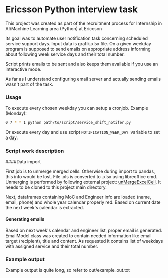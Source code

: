 # Ericsson Python interview task

This project was created as part of the recruitment process for Internship in
AI/Machine Learning area (Python) at Ericcson

Its goal was to automate user notification task concerning scheduled service 
support days. Input data is grafik.xlsx file. On a given weekday program is 
supposed to send emails on appropriate address informing about following week 
service days and their total number.

Script prints emails to be sent and also keeps them available if you use 
an interactive mode.

As far as I understand configuring email server and actually sending emails 
wasn't part of the task.

### Usage
To execute every chosen weekday you can setup a cronjob. Example (Monday):
```bash
0 7 * * 1 python path/to/script/service_shift_notifer.py
```
Or execute every day and use script ```NOTIFICATION_WEEK_DAY ```variable to 
set a day.

### Script work description
####Data import

First job is to unmerge merged cells. Otherwise during import to pandas, this 
info would be lost.
File .xls is converted to .xlsx using libreoffice cmd. Unmerging 
is performed by following external project:
[unMergeExcelCell](https://github.com/zanran/unMergeExcelCell). It needs to be 
cloned to this project main directory.

Next, dataframes containing MoC and Engineer info are loaded (name, email, phone) 
and whole year calendar properly red. Based on current date the next week's 
calendar is extracted.

#### Generating emails

Based on next week's calendar and engineer list, proper email is generated. 
EmailModel class was created to contain needed information like email target 
(recipient), title and content. As requested it contains list of weekdays with 
assigned service and their total number.

### Example output

Example output is quite long, so refer to out/example_out.txt
